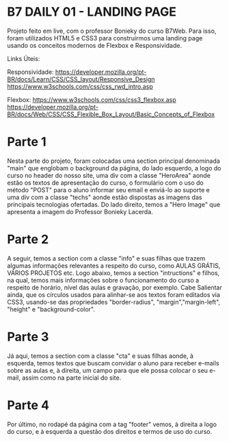 # B7 DAILY 01 - LANDING PAGE

<p>
Projeto feito em live, com o professor Bonieky do curso B7Web. Para isso,
foram utilizados HTML5 e CSS3 para construirmos uma landing page usando os conceitos modernos de Flexbox e Responsividade.

Links Úteis: 

Responsividade:
https://developer.mozilla.org/pt-BR/docs/Learn/CSS/CSS_layout/Responsive_Design
https://www.w3schools.com/css/css_rwd_intro.asp

Flexbox:
https://www.w3schools.com/css/css3_flexbox.asp
https://developer.mozilla.org/pt-BR/docs/Web/CSS/CSS_Flexible_Box_Layout/Basic_Concepts_of_Flexbox
</p>

<h1>Parte 1</h1>

<p>
Nesta parte do projeto, foram colocadas uma section principal denominada "main" que englobam o background da página, do lado esquerdo, a logo do curso no header do nosso site, uma div com a classe "HeroArea" aonde estão os textos de apresentação do curso, o formulário com o uso do método "POST" para o aluno informar seu email e enviá-lo ao suporte e uma div com a classe "techs" aonde estão dispostas as imagens das principais tecnologias ofertadas. Do lado direito, temos a "Hero Image" que apresenta a imagem do Professor Bonieky Lacerda.
</p>

<h1>Parte 2</h1>

<p>
A seguir, temos a section com a classe "info" e suas filhas que trazem algumas informações relevantes a respeito do curso, como AULAS GRÁTIS, VÁRIOS PROJETOS etc. Logo abaixo, temos a section "intructions" e filhos, na qual, temos mais informações sobre o funcionamento do curso a respeito de horário, nível das aulas e gravação, por exemplo. Cabe Salientar ainda, que os círculos usados para alinhar-se aos textos foram editados via CSS3, usando-se das propriedades "border-radius", "margin","margin-left", "height" e "background-color".
</p>

<h1>Parte 3</h1>

<p>
Já aqui, temos a section com a classe "cta" e suas filhas aonde, à esquerda, temos textos que buscam convidar o aluno para receber e-mails sobre as aulas e, à direita, um campo para que ele possa colocar o seu e-mail, assim como na parte inicial do site.
</p>

<h1>Parte 4</h1>

<p>
Por último, no rodapé da página com a tag "footer" vemos, à direita a logo do curso, e à esquerda a questão dos direitos e termos de uso do curso.
</p>
